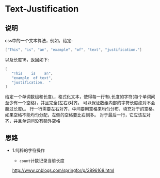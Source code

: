 # Text-Justification

## 说明

css中的一个文本算法，例如，给定:

```js
["This", "is", "an", "example", "of", "text", "justification."]
```

以及长度16，返回如下:

```js
[
   "This    is    an",
   "example  of text",
   "justification.  "
]
```

给定一个单词数组和长度`L`，格式化文本，使得每一行有`L`长度的字符(每个单词间至少有一个空格)，并且完全(左右)对齐。
可以保证数组内部的字符长度绝对不会超过长度`L`。
行一行需要左右对齐，中间要用空格来均匀分布，填充对于的空格。
如果空格不能均匀分配，左侧的空格要比右侧多。
对于最后一行，它应该左对齐，并且单词间没有额外空格

## 思路

- 1.纯粹的字符操作

	- `count`计数记录当前长度
	
	http://www.cnblogs.com/springfor/p/3896168.html